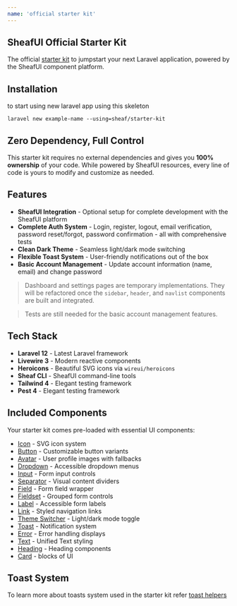 ```yaml
---
name: 'official starter kit'
---
```


## SheafUI Official Starter Kit

The official [starter kit](https://github.com/sheafui/starter-kit) to jumpstart your next Laravel application, powered by the SheafUI component platform.

## Installation
to start using new laravel app using this skeleton

```shell
laravel new example-name --using=sheaf/starter-kit
```


##  Zero Dependency, Full Control

This starter kit requires no external dependencies and gives you **100% ownership** of your code. While powered by SheafUI resources, every line of code is yours to modify and customize as needed.

##  Features

- **SheafUI Integration** - Optional setup for complete development with the SheafUI platform
- **Complete Auth System** - Login, register, logout, email verification, password reset/forgot, password confirmation - all with comprehensive tests
- **Clean Dark Theme** - Seamless light/dark mode switching
- **Flexible Toast System** - User-friendly notifications out of the box
- **Basic Account Management** - Update account information (name, email) and change password

> Dashboard and settings pages are temporary implementations. They will be refactored once the `sidebar`, `header`, and `navlist` components are built and integrated.

> Tests are still needed for the basic account management features.


## Tech Stack

- **Laravel 12** - Latest Laravel framework
- **Livewire 3** - Modern reactive components  
- **Heroicons** - Beautiful SVG icons via `wireui/heroicons`
- **Sheaf CLI** - SheafUI command-line tools
- **Tailwind 4** - Elegant testing framework
- **Pest 4** - Elegant testing framework

## Included Components

Your starter kit comes pre-loaded with essential UI components:

- [Icon](https://sheafui.dev/docs/components/icon) - SVG icon system
- [Button](https://sheafui.dev/docs/components/button) - Customizable button variants
- [Avatar](https://sheafui.dev/docs/components/avatar) - User profile images with fallbacks
- [Dropdown](https://sheafui.dev/docs/components/dropdown) - Accessible dropdown menus
- [Input](https://sheafui.dev/docs/components/input) - Form input controls
- [Separator](https://sheafui.dev/docs/components/separator) - Visual content dividers
- [Field](https://sheafui.dev/docs/components/field) - Form field wrapper
- [Fieldset](https://sheafui.dev/docs/components/fieldset) - Grouped form controls
- [Label](https://sheafui.dev/docs/components/label) - Accessible form labels
- [Link](https://sheafui.dev/docs/components/link) - Styled navigation links
- [Theme Switcher](https://sheafui.dev/docs/components/theme-switcher) - Light/dark mode toggle
- [Toast](https://sheafui.dev/docs/components/toast) - Notification system
- [Error](https://sheafui.dev/docs/components/error) - Error handling displays
- [Text](https://sheafui.dev/docs/components/text) - Unified Text styling
- [Heading](https://sheafui.dev/docs/components/heading) - Heading components
- [Card](https://sheafui.dev/docs/components/card) - blocks of UI


## Toast System

To learn more about toasts system used in the starter kit refer [toast helpers](/docs/components/toast#content-creating-class-and-trait-helpers)